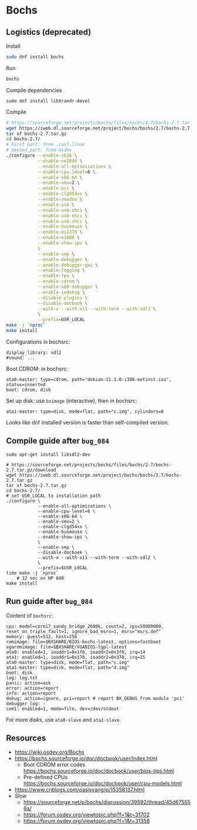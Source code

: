 # Bochs

## Logistics (deprecated)

Install
```sh
sudo dnf install bochs
```

Run
```sh
bochs
```

Compile dependencies
```
sudo dnf install libXrandr-devel
```

Compile
```sh
# https://sourceforge.net/projects/bochs/files/bochs/2.7/bochs-2.7.tar.gz/download
wget https://iweb.dl.sourceforge.net/project/bochs/bochs/2.7/bochs-2.7.tar.gz
tar xf bochs-2.7.tar.gz
cd bochs-2.7/
# First part: from .conf.linux
# Second part: from osdev
./configure --enable-sb16 \
            --enable-ne2000 \
            --enable-all-optimizations \
            --enable-cpu-level=6 \
            --enable-x86-64 \
            --enable-vmx=2 \
            --enable-pci \
            --enable-clgd54xx \
            --enable-voodoo \
            --enable-usb \
            --enable-usb-ohci \
            --enable-usb-ehci \
            --enable-usb-xhci \
            --enable-busmouse \
            --enable-es1370 \
            --enable-e1000 \
            --enable-show-ips \
            \
            --enable-smp \
            --enable-debugger \
            --enable-debugger-gui \
            --enable-logging \
            --enable-fpu \
            --enable-cdrom \
            --enable-x86-debugger \
            --enable-iodebug \
            --disable-plugins \
            --disable-docbook \
            --with-x --with-x11 --with-term --with-sdl2 \
            \
            --prefix=USR_LOCAL
make -j `nproc`
make install
```

Configurations in bochsrc:
```
display_library: sdl2
#sound: ...
```

Boot CDROM: in bochsrc:
```
ata0-master: type=cdrom, path="debian-11.1.0-i386-netinst.iso", status=inserted
boot: cdrom, disk
```

Set up disk: use `bximage` (interactive), then in bochsrc:
```
ata1-master: type=disk, mode=flat, path="c.img", cylinders=0
```

Looks like dnf installed version is faster than self-compiled version.

## Compile guide after `bug_084`

```
sudo apt-get install libsdl2-dev

# https://sourceforge.net/projects/bochs/files/bochs/2.7/bochs-2.7.tar.gz/download
wget https://iweb.dl.sourceforge.net/project/bochs/bochs/2.7/bochs-2.7.tar.gz
tar xf bochs-2.7.tar.gz
cd bochs-2.7/
# set USR_LOCAL to installation path
./configure \
            --enable-all-optimizations \
            --enable-cpu-level=6 \
            --enable-x86-64 \
            --enable-vmx=2 \
            --enable-clgd54xx \
            --enable-busmouse \
            --enable-show-ips \
            \
            --enable-smp \
            --disable-docbook \
            --with-x --with-x11 --with-term --with-sdl2 \
            \
            --prefix=$USR_LOCAL
time make -j `nproc`
	# 12 sec on HP 840
make install
```

## Run guide after `bug_084`

Content of `bochsrc`:

```
cpu: model=corei7_sandy_bridge_2600k, count=2, ips=50000000, reset_on_triple_fault=1, ignore_bad_msrs=1, msrs="msrs.def"
memory: guest=512, host=256
romimage: file=$BXSHARE/BIOS-bochs-latest, options=fastboot
vgaromimage: file=$BXSHARE/VGABIOS-lgpl-latest
ata0: enabled=1, ioaddr1=0x1f0, ioaddr2=0x3f0, irq=14
ata1: enabled=1, ioaddr1=0x170, ioaddr2=0x370, irq=15
ata0-master: type=disk, mode=flat, path="c.img"
ata1-master: type=disk, mode=flat, path="d.img"
boot: disk
log: log.txt
panic: action=ask
error: action=report
info: action=report
debug: action=ignore, pci=report # report BX_DEBUG from module 'pci'
debugger_log: -
com1: enabled=1, mode=file, dev=/dev/stdout
```

For more disks, use `ata0-slave` and `ata1-slave`.

## Resources
* <https://wiki.osdev.org/Bochs>
* <https://bochs.sourceforge.io/doc/docbook/user/index.html>
	* Boot CDROM error codes
	  <https://bochs.sourceforge.io/doc/docbook/user/bios-tips.html>
	* Pre-defined CPUs
	  <https://bochs.sourceforge.io/doc/docbook/user/cpu-models.html>
* <https://www.cnblogs.com/oasisyang/p/15358137.html>
* Slow
	* <https://sourceforge.net/p/bochs/discussion/39592/thread/45d675556a/>
	* <https://forum.osdev.org/viewtopic.php?f=1&t=31702>
	* <https://forum.osdev.org/viewtopic.php?f=1&t=31358>

